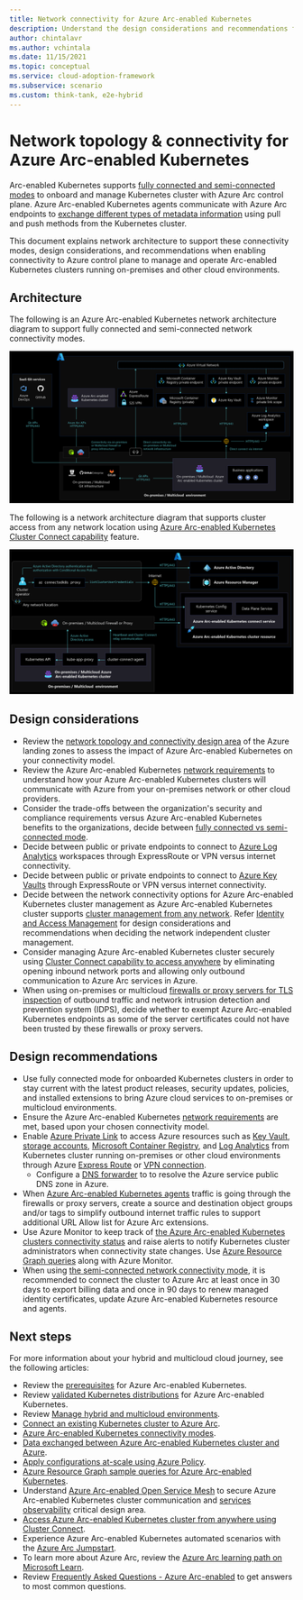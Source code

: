 ```yaml
---
title: Network connectivity for Azure Arc-enabled Kubernetes
description: Understand the design considerations and recommendations for network connectivity of Arc-enabled Kubernetes.
author: chintalavr
ms.author: vchintala
ms.date: 11/15/2021
ms.topic: conceptual
ms.service: cloud-adoption-framework
ms.subservice: scenario
ms.custom: think-tank, e2e-hybrid
---
```


# Network topology & connectivity for Azure Arc-enabled Kubernetes

Arc-enabled Kubernetes supports [fully connected and semi-connected modes](/azure/azure-arc/kubernetes/conceptual-connectivity-modes#understand-connectivity-modes) to onboard and manage Kubernetes cluster with Azure Arc control plane. Azure Arc-enabled Kubernetes agents communicate with Azure Arc endpoints to [exchange different types of metadata information](/azure/azure-arc/kubernetes/conceptual-data-exchange) using pull and push methods from the Kubernetes cluster.

This document explains network architecture to support these connectivity modes, design considerations, and recommendations when enabling connectivity to Azure control plane to manage and operate Arc-enabled Kubernetes clusters running on-premises and other cloud environments.

## Architecture

The following is an Azure Arc-enabled Kubernetes network architecture diagram to support fully connected and semi-connected network connectivity modes.

[ ![A diagram showing Azure Arc-enabled Kubernetes network architecture](./media/arc-enabled-kubernetes-network.png)](./media/arc-enabled-kubernetes-network.png#lightbox)

The following is a network architecture diagram that supports cluster access from any network location using [Azure Arc-enabled Kubernetes Cluster Connect capability](/azure/azure-arc/kubernetes/conceptual-cluster-connect) feature.

[ ![A diagram showing Azure Arc-enabled Kubernetes Cluster Connect network architecture](./media/arc-enabled-kubernetes-cluster-connect-network.png)](./media/arc-enabled-kubernetes-cluster-connect-network.png#lightbox)

## Design considerations

- Review the [network topology and connectivity design area](/azure/cloud-adoption-framework/ready/enterprise-scale/network-topology-and-connectivity) of the Azure landing zones to assess the impact of Azure Arc-enabled Kubernetes on your connectivity model.
- Review the Azure Arc-enabled Kubernetes [network requirements](/azure/azure-arc/kubernetes/quickstart-connect-cluster?tabs=azure-cli#meet-network-requirements) to understand how your Azure Arc-enabled Kubernetes clusters will communicate with Azure from your on-premises network or other cloud providers.
- Consider the trade-offs between the organization's security and compliance requirements versus Azure Arc-enabled Kubernetes benefits to the organizations, decide between [fully connected vs semi-connected mode](/azure/azure-arc/kubernetes/conceptual-connectivity-modes#understand-connectivity-modes).
- Decide between public or private endpoints to connect to [Azure Log Analytics](/azure/azure-monitor/logs/private-link-design) workspaces through ExpressRoute or VPN versus internet connectivity.
- Decide between public or private endpoints to connect to [Azure Key Vaults](/azure/azure-arc/kubernetes/tutorial-akv-secrets-provider) through ExpressRoute or VPN versus internet connectivity.
- Decide between the network connectivity options for Azure Arc-enabled Kubernetes cluster management as Azure Arc-enabled Kubernetes cluster supports [cluster management from any network](/azure/azure-arc/kubernetes/conceptual-cluster-connect). Refer [Identity and Access Management](./eslz-arc-kubernetes-identity-access-management.md) for design considerations and recommendations when deciding the network independent cluster management.
- Consider managing Azure Arc-enabled Kubernetes cluster securely using [Cluster Connect capability to access anywhere](/azure/azure-arc/kubernetes/conceptual-cluster-connect) by eliminating opening inbound network ports and allowing only outbound communication to Azure Arc services in Azure.
- When using on-premises or multicloud [firewalls or proxy servers for TLS inspection](/azure/firewall/premium-features#tls-inspection) of outbound traffic and network intrusion detection and prevention system (IDPS), decide whether to exempt Azure Arc-enabled Kubernetes endpoints as some of the server certificates could not have been trusted by these firewalls or proxy servers.

## Design recommendations

- Use fully connected mode for onboarded Kubernetes clusters in order to stay current with the latest product releases, security updates, policies, and installed extensions to bring Azure cloud services to on-premises or multicloud environments.
- Ensure the Azure Arc-enabled Kubernetes [network requirements](/azure/azure-arc/kubernetes/quickstart-connect-cluster?tabs=azure-cli#meet-network-requirements) are met, based upon your chosen connectivity model.
- Enable [Azure Private Link](/azure/azure-monitor/logs/private-link-security) to access Azure resources such as [Key Vault](/azure/azure-arc/kubernetes/tutorial-akv-secrets-provider), [storage accounts](/azure/storage/common/storage-account-overview), [Microsoft Container Registry](/azure/container-registry/), and [Log Analytics](/azure/azure-monitor/logs/log-analytics-workspace-overview) from Kubernetes cluster running on-premises or other cloud environments through Azure [Express Route](/azure/expressroute/expressroute-introduction) or [VPN connection](/azure/vpn-gateway/vpn-gateway-about-vpngateways).
  - Configure a [DNS forwarder](/azure/private-link/private-endpoint-dns#on-premises-workloads-using-a-dns-forwarder) to to resolve the Azure service public DNS zone in Azure.
- When [Azure Arc-enabled Kubernetes agents](/azure/azure-arc/kubernetes/conceptual-agent-overview) traffic is going through the firewalls or proxy servers, create a source and destination object groups and/or tags to simplify outbound internet traffic rules to support additional URL Allow list for Azure Arc extensions.
- Use Azure Monitor to keep track of [the Azure Arc-enabled Kubernetes clusters connectivity status](/azure-arc/kubernetes/conceptual-connectivity-modes#connectivity-status) and raise alerts to notify Kubernetes cluster administrators when connectivity state changes. Use [Azure Resource Graph queries](/azure/azure-arc/kubernetes/resource-graph-samples?tabs=azure-cli) along with Azure Monitor.
- When using [the semi-connected network connectivity mode](/azure/azure-arc/kubernetes/conceptual-connectivity-modes#understand-connectivity-modes), it is recommended to connect the cluster to Azure Arc at least once in 30 days to export billing data and once in 90 days to renew managed identity certificates, update Azure Arc-enabled Kubernetes resource and agents.

## Next steps

For more information about your hybrid and multicloud cloud journey, see the following articles:

- Review the [prerequisites](/azure/azure-arc/kubernetes/quickstart-connect-cluster?tabs=azure-cli#prerequisites) for Azure Arc-enabled Kubernetes.
- Review [validated Kubernetes distributions](/azure/azure-arc/kubernetes/validation-program#validated-distributions) for Azure Arc-enabled Kubernetes.
- Review [Manage hybrid and multicloud environments](/azure/cloud-adoption-framework/scenarios/hybrid/manage).
- [Connect an existing Kubernetes cluster to Azure Arc](/azure/azure-arc/kubernetes/quickstart-connect-cluster?tabs=azure-cli).
- [Azure Arc-enabled Kubernetes connectivity modes](/azure/azure-arc/kubernetes/conceptual-connectivity-modes).
- [Data exchanged between Azure Arc-enabled Kubernetes cluster and Azure](/azure/azure-arc/kubernetes/conceptual-data-exchange).
- [Apply configurations at-scale using Azure Policy](/azure/azure-arc/kubernetes/use-azure-policy).
- [Azure Resource Graph sample queries for Azure Arc-enabled Kubernetes](/azure/azure-arc/kubernetes/resource-graph-samples?tabs=azure-cli).
- Understand [Azure Arc-enabled Open Service Mesh](/azure/azure-arc/kubernetes/tutorial-arc-enabled-open-service-mesh) to secure Azure Arc-enabled Kubernetes cluster communication and [services observability](./eslz-arc-kubernetes-services-observability.md) critical design area.
- [Access Azure Arc-enabled Kubernetes cluster from anywhere using Cluster Connect](/azure/azure-arc/kubernetes/conceptual-cluster-connect).
- Experience Azure Arc-enabled Kubernetes automated scenarios with the [Azure Arc Jumpstart](https://azurearcjumpstart.io/azure_arc_jumpstart/azure_arc_k8s/).
- To learn more about Azure Arc, review the [Azure Arc learning path on Microsoft Learn](/learn/paths/manage-hybrid-infrastructure-with-azure-arc/).
- Review [Frequently Asked Questions - Azure Arc-enabled](/azure/azure-arc/kubernetes/faq) to get answers to most common questions.
